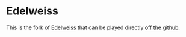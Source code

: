 # Edelweiss

This is the fork of [Edelweiss](https://github.com/felixmariotto/Edelweiss#readme) that can be played directly [off the github](https://makc.github.io/Edelweiss/).
